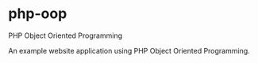# php-oop
PHP Object Oriented Programming

An example website application using PHP Object Oriented Programming.

